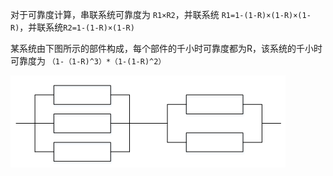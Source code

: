 对于可靠度计算，串联系统可靠度为 `R1×R2`，并联系统 `R1=1-(1-R)×(1-R)×(1-R)`，并联系统`R2=1-(1-R)×(1-R)`

某系统由下图所示的部件构成，每个部件的千小时可靠度都为R，该系统的千小时可靠度为 `（1-（1-R)^3）*（1-(1-R)^2）`

![img](.assets/%E7%B3%BB%E7%BB%9F%E5%8F%AF%E9%9D%A0%E5%BA%A6%E8%AE%A1%E7%AE%97/4A42A8ps9e.png)